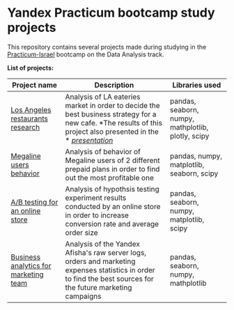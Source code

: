 # Yandex Practicum bootcamp study projects
 This repository contains several projects made during studying in the [Practicum-Israel](https://www.linkedin.com/school/practicum-israel/) bootcamp on the Data Analysis track.

 **List of projects:**

| Project name | Description | Libraries used |
| ----- | ------ | ---- |
| [Los Angeles restaurants research](https://github.com/GregSemPer/Yandex-Practicum-projects/tree/main/los%20angeles%20restaurants%20research) | Analysis of LA eateries market in order to decide the best business strategy for a new cafe. *The results of this project also presented in the * [*presentation*](https://disk.yandex.com/i/_dtLlQz-aHijog)| pandas, seaborn, numpy, mathplotlib, plotly, scipy|
| [Megaline users behavior](https://github.com/GregSemPer/Yandex-Practicum-projects/tree/main/megaline%20users%20behavior) | Analysis of  behavior of Megaline users of 2 different prepaid plans in order to find out the most profitable one | pandas, numpy, matplotlib, seaborn, scipy |
| [A/B testing for an online store](https://github.com/GregSemPer/Yandex-Practicum-projects/tree/main/ab%20testing%20for%20an%20online%20store) | Analysis of hypothsis testing experiment results conducted by an online store in order to increase conversion rate and average order size | pandas, seaborn, numpy, matplotlib, scipy |
| [Business analytics for marketing team](https://github.com/GregSemPer/Yandex-Practicum-projects/tree/main/business%20analytics%20for%20marketing%20team) | Analysis of the Yandex Afisha's raw server logs, orders and marketing expenses statistics in order to find the best sources for the future marketing campaigns  | pandas, seaborn, numpy, mathplotlib |
